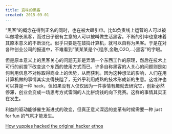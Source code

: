 ```yaml
---
title: 变味的黑客
created: 2015-09-01
...
```


“黑客”的概念在得到正名的同时，也在被大肆引申。比如负责线上运营的人可以被叫做增长黑客，而过日子很有主意的人可以被叫做生活黑客。不断的引申也意味着其原本意义的不断淡化。似乎只要是在鼓捣计算机，就可以自称为黑客。于是在对各种创业公司的报道中，不难看到“某某某是个{程序,金融,O2O,...}黑客”的字眼。

但是原本意义上的黑客关心的问题无非是弄清一个东西工作的原理，然后在技术上可行的前提下改变这个东西的使用方式而已。许多自称黑客的人关心的问题则是如何利用信息不对称取得商业上的优势，从而获利。因为这种想法的影响，人们在用计算机做的事情其实变得狭隘了，无外乎利用成熟的技术形成新的生意。这或许也可以算是一种 hack，但如果没有人仅仅因为一件事情有趣就去研究它，创新必然停滞，创业会变成一场思考方式雷同的人比拼烧钱的向下竞赛。这样的事情其实正在发生。

利益的驱动能够催生渐进式的改变，但真正意义深远的变革有时候需要一种 just for fun 的气氛才能发生。

[How yuppies hacked the original hacker ethos](http://aeon.co/magazine/technology/how-yuppies-hacked-the-original-hacker-ethos/)
